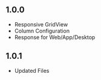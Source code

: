 ## 1.0.0

* Responsive GridView
* Column Configuration
* Response for Web/App/Desktop

## 1.0.1

* Updated Files